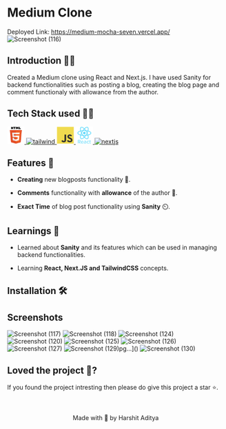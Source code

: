 # Medium Clone 

Deployed Link: https://medium-mocha-seven.vercel.app/
![Screenshot (116)](https://github.com/HarshitAditya27/Medium/assets/71604531/ad5bcda8-3491-4ed0-81a9-68e1729b3570)

## Introduction 🐱‍💻

Created a Medium clone using React and Next.js. I have used Sanity for backend functionalities such as posting a blog, creating the blog page and comment functionaly with allowance from the author.

## Tech Stack used 👨‍💻
<p align="left"> 
  <a href="https://www.w3.org/html/" target="_blank"> <img src="https://raw.githubusercontent.com/devicons/devicon/master/icons/html5/html5-original-wordmark.svg" alt="html5" width="40" height="40"/> </a><a href="https://tailwindcss.com/" target="_blank"> <img src="https://www.vectorlogo.zone/logos/tailwindcss/tailwindcss-icon.svg" alt="tailwind" width="40" height="40"/> </a><a href="https://developer.mozilla.org/en-US/docs/Web/JavaScript" target="_blank"> <img src="https://raw.githubusercontent.com/devicons/devicon/master/icons/javascript/javascript-original.svg" alt="javascript" width="40" height="40"/> </a><a href="https://reactjs.org/" target="_blank"> <img src="https://raw.githubusercontent.com/devicons/devicon/master/icons/react/react-original-wordmark.svg" alt="react" width="40" height="40"/> </a> <a href="https://nextjs.org/" target="_blank"> <img src="https://cdn.worldvectorlogo.com/logos/nextjs-3.svg" alt="nextjs" width="40" height="40"/> </a>  

## Features 🧰

- **Creating** new blogposts functionality 📒.
  
- **Comments** functionality with **allowance** of the author 💬.
  
- **Exact Time** of blog post functionality using **Sanity** ⏲️.



## Learnings 📝
  
- Learned about **Sanity** and its features which can be used in managing backend functionalities.

- Learning **React, Next.JS and TailwindCSS** concepts.

## Installation 🛠️

  
  ## Screenshots   
  
![Screenshot (117)](https://github.com/HarshitAditya27/Medium/assets/71604531/f48a60cf-7852-49e5-a010-3396c68600ad)
![Screenshot (118)](https://github.com/HarshitAditya27/Medium/assets/71604531/ad513f7d-b852-4f1f-8cb3-cad682fa7931)
![Screenshot (124)](https://github.com/HarshitAditya27/Medium/assets/71604531/20bb30e6-cbc1-4f38-b29e-7fafcc42b2c6)
![Screenshot (120)](https://github.com/HarshitAditya27/Medium/assets/71604531/d5e5a5ea-2421-43c5-b05d-b881aeec1d9a)
![Screenshot (125)](https://github.com/HarshitAditya27/Medium/assets/71604531/5d80c2a1-13d6-4004-add9-144e97ac5648)
![Screenshot (126)](https://github.com/HarshitAditya27/Medium/assets/71604531/abcd101f-1c0d-40f0-ae7f-cd51a7f74239)
![Screenshot (127)](https://github.com/HarshitAditya27/Medium/assets/71604531/fb8266c6-f916-4e29-8623-eab5ad53a0d5)
![Screenshot (129)](https://github.com/HarshitAditya27/Medium/assets/71604531/c7687ae8-9498-4b53-a863-ecfde491729a)pg…]()
![Screenshot (130)](https://github.com/HarshitAditya27/Medium/assets/71604531/76e090b6-ce7d-4472-9184-0445536dd7d8)
  ## Loved the project 💖? 


  
  If you found the project intresting then please do give this project a star ⭐. 
  <br> <br> <br>
   <p align="center" width="100%">
   Made with 💖 by Harshit Aditya   
</p>
